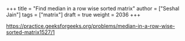 +++
title = "Find median in a row wise sorted matrix"
author = ["Seshal Jain"]
tags = ["matrix"]
draft = true
weight = 2036
+++

<https://practice.geeksforgeeks.org/problems/median-in-a-row-wise-sorted-matrix1527/1>
